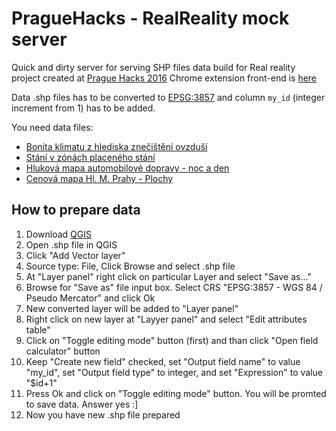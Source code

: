 # PragueHacks - RealReality mock server
Quick and dirty server for serving SHP files data build for Real reality project created at [Prague Hacks 2016](http://www.praguehacks.cz/)
Chrome extension front-end is [here](https://github.com/krtek/reality)

Data .shp files has to be converted to [EPSG:3857](http://epsg.io/3857) and column `my_id` (integer increment from 1) has to be added.

You need data files:
* [Bonita klimatu z hlediska znečištění ovzduší](http://opendata.praha.eu/dataset?tags=ovzdu%C5%A1%C3%AD&_tags_limit=0)
* [Stání v zónách placeného stání](http://opendata.praha.eu/dataset?tags=silni%C4%8Dn%C3%AD+doprava&_tags_limit=0)
* [Hluková mapa automobilové dopravy - noc a den](http://opendata.praha.eu/dataset?tags=hluk&_tags_limit=0)
* [Cenová mapa Hl. M. Prahy - Plochy](http://www.geoportalpraha.cz/cs/fulltext_geoportal?id=C4FE893C-81B9-4B4A-BDB4-292479C87E2D#.V_DaNI-LRD8)

## How to prepare data
1. Download [QGIS](http://www.qgis.org/)
2. Open .shp file in QGIS
3. Click "Add Vector layer"
4. Source type: File, Click Browse and select .shp file
5. At "Layer panel" right click on particular Layer and select "Save as..."
6. Browse for "Save as" file input box. Select CRS "EPSG:3857 - WGS 84 / Pseudo Mercator" and click Ok
7. New converted layer will be added to "Layer panel"
8. Right click on new layer at "Layyer panel" and select "Edit attributes table"
9. Click on "Toggle editing mode" button (first) and than click "Open field calculator" button
10. Keep "Create new field" checked, set "Output field name" to value "my_id", set "Output field type" to integer, and set "Expression" to value "$id+1"
11. Press Ok and click on "Toggle editing mode" button. You will be promted to save data. Answer yes :]
12. Now you have new .shp file prepared
